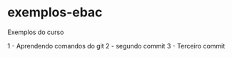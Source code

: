 # exemplos-ebac
Exemplos do curso

1 - Aprendendo comandos do git
2 - segundo commit 
3 - Terceiro commit
